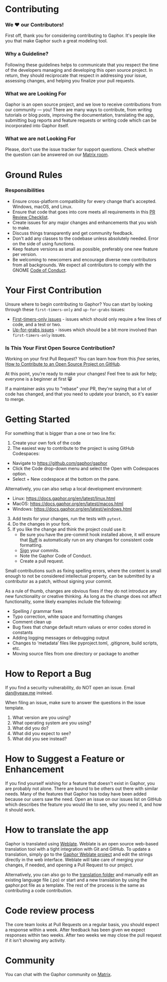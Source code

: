 # Contributing

### We :heart: our Contributors!

First off, thank you for considering contributing to Gaphor. It's people like
you that make Gaphor such a great modeling tool.

### Why a Guideline?

Following these guidelines helps to communicate that you respect the time of
the developers managing and developing this open source project. In return,
they should reciprocate that respect in addressing your issue, assessing
changes, and helping you finalize your pull requests.

### What we are Looking For

Gaphor is an open source project, and we love to receive contributions from our
community — you! There are many ways to contribute, from writing tutorials or
blog posts, improving the documentation, translating the app, submitting bug reports
and feature requests or writing code which can be incorporated into Gaphor itself.

### What we are not Looking For

Please, don't use the issue tracker for support questions. Check whether the
question can be answered on our [Matrix
room](https://app.element.io/#/room/#gaphor_Lobby:gitter.im).

# Ground Rules
### Responsibilities

 * Ensure cross-platform compatibility for every change that's accepted.
 Windows, macOS, and Linux.
 * Ensure that code that goes into core meets all requirements in this
 [PR Review Checklist](https://gist.github.com/audreyr/4feef90445b9680475f2).
 * Create issues for any major changes and enhancements that you wish to make.
 * Discuss things transparently and get community feedback.
 * Don't add any classes to the codebase unless absolutely needed. Error on the
   side of using functions.
 * Keep feature versions as small as possible, preferably one new feature per
 version.
 * Be welcoming to newcomers and encourage diverse new contributors from all
 backgrounds. We expect all contributors to comply with the GNOME [Code of
 Conduct](https://wiki.gnome.org/Foundation/CodeOfConduct).

# Your First Contribution

Unsure where to begin contributing to Gaphor? You can start by looking through
these `first-timers-only` and `up-for-grabs` issues:

 * [First-timers-only issues](https://github.com/gaphor/gaphor/issues?utf8=%E2%9C%93&q=is%3Aissue+is%3Aopen+label%3Afirst-timers-only) -
  issues which should only require a few lines of code, and a test or two.
 * [Up-for-grabs issues](https://github.com/gaphor/gaphor/issues?utf8=%E2%9C%93&q=is%3Aissue+is%3Aopen+label%3Aup-for-grabs) -
 issues which should be a bit more involved than `first-timers-only` issues.

### Is This Your First Open Source Contribution?

Working on your first Pull Request? You can learn how from this *free* series,
[How to Contribute to an Open Source Project on
GitHub](https://app.egghead.io/playlists/how-to-contribute-to-an-open-source-project-on-github).

At this point, you're ready to make your changes! Feel free to ask for help;
everyone is a beginner at first :smile_cat:

If a maintainer asks you to "rebase" your PR, they're saying that a lot of code
has changed, and that you need to update your branch, so it's easier to merge.

# Getting Started

For something that is bigger than a one or two line fix:

1. Create your own fork of the code
2. The easiest way to contribute to the project is using GitHub Codespaces:
  - Navigate to https://github.com/gaphor/gaphor
  - Click the Code drop-down menu and select the Open with Codespaces option.
  - Select + New codespace at the bottom on the pane.

Alternatively, you can also setup a local development environment:
  - Linux: https://docs.gaphor.org/en/latest/linux.html
  - MacOS: https://docs.gaphor.org/en/latest/macos.html
  - Windows: https://docs.gaphor.org/en/latest/windows.html
3. Add tests for your changes, run the tests with `pytest`.
4. Do the changes in your fork.
5. If you like the change and think the project could use it:
    * Be sure you have the pre-commit hook installed above, it will ensure that
    [Ruff](https://github.com/astral-sh/ruff) is automatically run on any changes for
    consistent code formatting.
    * [Sign](https://help.github.com/articles/signing-commits/) your commits.
    * Note the Gaphor Code of Conduct.
    * Create a pull request.

Small contributions such as fixing spelling errors, where the content is small
enough to not be considered intellectual property, can be submitted by a
contributor as a patch, without signing your commit.

As a rule of thumb, changes are obvious fixes if they do not introduce any new
functionality or creative thinking. As long as the change does not affect
functionality, some likely examples include the following:
* Spelling / grammar fixes
* Typo correction, white space and formatting changes
* Comment clean up
* Bug fixes that change default return values or error codes stored in constants
* Adding logging messages or debugging output
* Changes to ‘metadata’ files like pyproject.toml, .gitignore, build scripts, etc.
* Moving source files from one directory or package to another

# How to Report a Bug

If you find a security vulnerability, do NOT open an issue. Email dan@yeaw.me instead.

When filing an issue, make sure to answer the questions in the issue template.

1. What version are you using?
2. What operating system are you using?
3. What did you do?
4. What did you expect to see?
5. What did you see instead?

# How to Suggest a Feature or Enhancement

If you find yourself wishing for a feature that doesn't exist in Gaphor,
you are probably not alone. There are bound to be others out there with similar
needs. Many of the features that Gaphor has today have been added
because our users saw the need. Open an issue on our issues list on GitHub
which describes the feature you would like to see, why you need it, and how it
should work.

# How to translate the app

Gaphor is translated using [Weblate](https://weblate.org). Weblate is an open
source web-based translation tool with a tight integration with Git and GitHub.
To update a translation, simply go to the [Gaphor Weblate
project](https://hosted.weblate.org/projects/gaphor/) and edit the strings
directly in the web interface. Weblate will take care of merging your changes,
if needed, and opening a Pull Request to our project.

Alternatively, you can also go to the [translation
folder](https://github.com/gaphor/gaphor/tree/main/po) and manually edit an
existing language file (.po) or start and a new translation by using the
gaphor.pot file as a template. The rest of the process is the same as
contributing a code contribution.

# Code review process

The core team looks at Pull Requests on a regular basis, you should expect a
response within a week. After feedback has been given we expect responses
within two weeks. After two weeks we may close the pull request if it isn't
showing any activity.

# Community

You can chat with the Gaphor community on [Matrix](https://app.element.io/#/room/#gaphor_Lobby:gitter.im).
